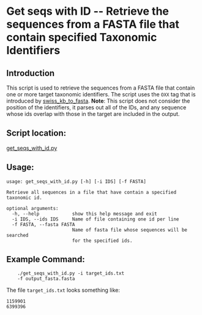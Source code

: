 # Get seqs with ID -- Retrieve the sequences from a FASTA file that contain specified Taxonomic Identifiers 

## Introduction
This script is used to retrieve the sequences from a FASTA file that contain one or more target taxonomic identifiers.
The script uses the ```OXX``` tag that is introduced by [swiss_kb_to_fasta](README_swiss_kb_to_fasta.md).
**Note**: This script does not consider the position of the identifiers, it parses out all of the IDs, 
and any sequence whose ids overlap with those in the target are included in the output. 

## Script location:
[get_seqs_with_id.py](../get_seqs_with_id.py "The script can be found here")


## Usage: 
```
usage: get_seqs_with_id.py [-h] [-i IDS] [-f FASTA]

Retrieve all sequences in a file that have contain a specified taxonomic id.

optional arguments:
  -h, --help            show this help message and exit
  -i IDS, --ids IDS     Name of file containing one id per line
  -f FASTA, --fasta FASTA
                        Name of fasta file whose sequences will be searched
                        for the specified ids.
```

## Example Command: 
``` console
    ./get_seqs_with_id.py -i target_ids.txt
    -f output_fasta.fasta
```

The file ```target_ids.txt``` looks something like:
```
1159901
6399396
```

